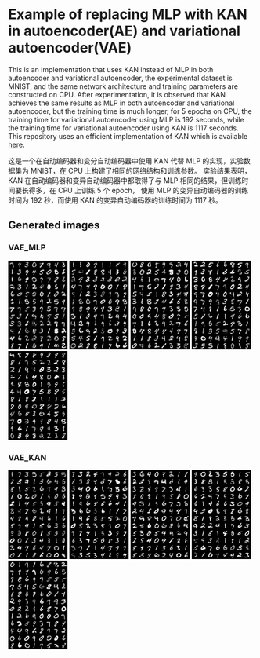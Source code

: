 # Example of replacing MLP with KAN in autoencoder(AE) and variational autoencoder(VAE)
This is an implementation that uses KAN instead of MLP in both autoencoder and variational autoencoder, 
the experimental dataset is MNIST, and the same network architecture and training parameters are constructed on CPU. 
After experimentation, it is observed that KAN achieves the same results as MLP in both autoencoder and variational autoencoder,
but the training time is much longer, for 5 epochs on CPU, the training time for variational autoencoder using MLP is 192 seconds, 
while the training time for variational autoencoder using KAN is 1117 seconds.                    
This repository uses an efficient implementation of KAN which is available [here](https://github.com/Blealtan/efficient-kan).

这是一个在自动编码器和变分自动编码器中使用 KAN 代替 MLP 的实现，实验数据集为 MNIST，在 CPU 上构建了相同的网络结构和训练参数。
实验结果表明，KAN 在自动编码器和变异自动编码器中都取得了与 MLP 相同的结果，但训练时间要长得多，在 CPU 上训练 5 个 epoch，
使用 MLP 的变异自动编码器的训练时间为 192 秒，而使用 KAN 的变异自动编码器的训练时间为 1117 秒。


## Generated images
### VAE_MLP
<p float="left">
  <img src="vae_img/image_1.png" alt="Placeholder1" width="121" />
  <img src="vae_img/image_2.png" alt="Placeholder2" width="121" /> 
  <img src="vae_img/image_3.png" alt="Placeholder3" width="121" />
  <img src="vae_img/image_4.png" alt="Placeholder4" width="121" /> 
  <img src="vae_img/image_5.png" alt="Placeholder5" width="121" /> 
</p>


### VAE_KAN
<p float="left">
  <img src="vae_img/kan_image_1.png" alt="Placeholder6" width="121" />
  <img src="vae_img/kan_image_2.png" alt="Placeholder7" width="121" /> 
  <img src="vae_img/kan_image_3.png" alt="Placeholder8" width="121" />
  <img src="vae_img/kan_image_4.png" alt="Placeholder9" width="121" /> 
  <img src="vae_img/kan_image_5.png" alt="Placeholder10" width="121" /> 
</p>

